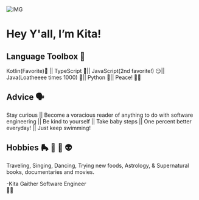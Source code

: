 ![IMG](https://media.licdn.com/dms/image/D4E16AQGLqxJbF-_ycA/profile-displaybackgroundimage-shrink_350_1400/0/1674971208308?e=1680739200&v=beta&t=6Sz22LG_MPPhI1u8txAY11xeiFhd4yELgaRQtTM-fiw)

# Hey Y'all, I’m Kita!

## Language Toolbox 🧰 
Kotlin(Favorite)💙 ||
TypeScript 🤔||
JavaScript(2nd favorite!) 😏||
Java(Loatheeee times 1000) 😤||
Python 🎉||
Peace! ✌🏽

## Advice 🗣
Stay curious ||
Become a voracious reader of anything to do with software engineering ||
Be kind to yourself ||
Take baby steps ||
One percent better everyday! ||
Just keep swimming!

## Hobbies 🛼 🔮 👻 👽
Traveling,
Singing, 
Dancing, 
Trying new foods,
Astrology, 
& Supernatural books, documentaries and movies.

-Kita Gaither 
Software Engineer  
💪🏾


